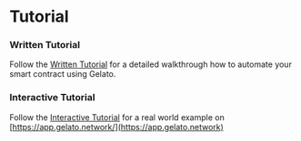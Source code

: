 # Tutorial

### Written Tutorial

Follow the [Written Tutorial](written-tutorial.md) for a detailed walkthrough how to automate your smart contract using Gelato.&#x20;

### Interactive Tutorial

Follow the [Interactive Tutorial](written-tutorial.md) for a real world example on [https://app.gelato.network/](https://app.gelato.network)
